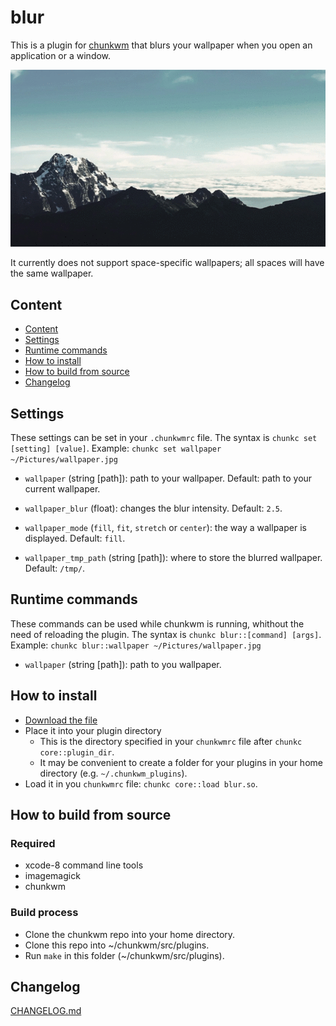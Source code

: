 # blur
This is a plugin for [chunkwm](https://github.com/koekeishiya/chunkwm) that blurs your wallpaper when you open an application or a window.

![Demonstration](demo.gif)

It currently does not support space-specific wallpapers;
all spaces will have the same wallpaper.

## Content
- [Content](#content)
- [Settings](#settings)
- [Runtime commands](#runtime-commands)
- [How to install](#how-to-install)
- [How to build from source](#how-to-build-from-source)
- [Changelog](#changelog)

## Settings
These settings can be set in your `.chunkwmrc` file.
The syntax is `chunkc set [setting] [value]`.
Example: `chunkc set wallpaper ~/Pictures/wallpaper.jpg`

- `wallpaper` (string [path]): path to your wallpaper. Default: path to your current wallpaper.

- `wallpaper_blur` (float): changes the blur intensity. Default: `2.5`.

- `wallpaper_mode` (`fill`, `fit`, `stretch` or `center`): the way a wallpaper is displayed. Default: `fill`.

- `wallpaper_tmp_path` (string [path]): where to store the blurred wallpaper. Default: `/tmp/`.

## Runtime commands
These commands can be used while chunkwm is running, whithout the need of reloading the plugin. The syntax is `chunkc blur::[command] [args]`.
Example: `chunkc blur::wallpaper ~/Pictures/wallpaper.jpg`

- `wallpaper` (string [path]): path to you wallpaper.

## How to install
- [Download the file](https://github.com/splintah/blur/releases)
- Place it into your plugin directory
    - This is the directory specified in your `chunkwmrc` file after `chunkc core::plugin_dir`.
    - It may be convenient to create a folder for your plugins in your home directory (e.g. `~/.chunkwm_plugins`).
- Load it in you `chunkwmrc` file: `chunkc core::load blur.so`.

## How to build from source
### Required
- xcode-8 command line tools
- imagemagick
- chunkwm

### Build process
- Clone the chunkwm repo into your home directory.
- Clone this repo into ~/chunkwm/src/plugins.
- Run `make` in this folder (~/chunkwm/src/plugins).

## Changelog
[CHANGELOG.md](https://github.com/splintah/blur/blob/master/CHANGELOG.md)
